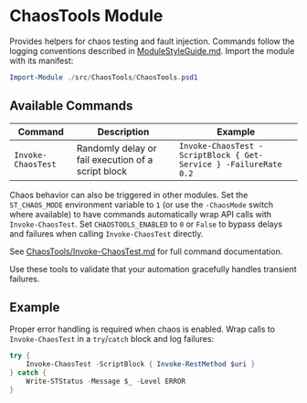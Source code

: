 # ChaosTools Module

Provides helpers for chaos testing and fault injection.
Commands follow the logging conventions described in
[ModuleStyleGuide.md](ModuleStyleGuide.md).
Import the module with its manifest:

```powershell
Import-Module ./src/ChaosTools/ChaosTools.psd1
```

## Available Commands

| Command | Description | Example |
|---------|-------------|---------|
| `Invoke-ChaosTest` | Randomly delay or fail execution of a script block | `Invoke-ChaosTest -ScriptBlock { Get-Service } -FailureRate 0.2` |

Chaos behavior can also be triggered in other modules. Set the `ST_CHAOS_MODE`
environment variable to `1` (or use the `-ChaosMode` switch where available) to
have commands automatically wrap API calls with `Invoke-ChaosTest`. Set
`CHAOSTOOLS_ENABLED` to `0` or `False` to bypass delays and failures when calling
`Invoke-ChaosTest` directly.

See [ChaosTools/Invoke-ChaosTest.md](ChaosTools/Invoke-ChaosTest.md) for full
command documentation.

Use these tools to validate that your automation gracefully handles transient failures.

## Example

Proper error handling is required when chaos is enabled. Wrap calls to `Invoke-ChaosTest` in a `try`/`catch` block and log failures:

```powershell
try {
    Invoke-ChaosTest -ScriptBlock { Invoke-RestMethod $uri }
} catch {
    Write-STStatus -Message $_ -Level ERROR
}
```


